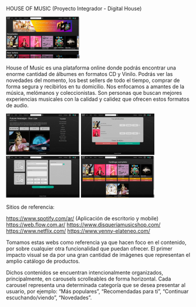 
HOUSE OF MUSIC (Proyecto Integrador - Digital House)

<img src="docs/hofm_home.png" width="200">

House of Music es una plataforma online donde podrás encontrar una enorme cantidad de álbumes en formatos CD y Vinilo. Podrás ver las novedades del momento, los best sellers de todo el tiempo, comprar de forma segura y recibirlos en tu domicilio. Nos enfocamos a amantes de la música, melómanos y coleccionistas. Son personas que buscan mejores experiencias musicales con la calidad y calidez que ofrecen estos formatos de audio.

<img src="hofm_detail.png" width="200">

<img src="hofm_cart.png" width="200">

<img src="hofm_create.png" width="200">

<img src="hofm_admin.png" width="200">

Sitios de referencia:

https://www.spotify.com/ar/ (Aplicación de escritorio y mobile) https://web.flow.com.ar/ https://www.disqueriamusicshop.com/ https://www.netflix.com/ https://www.yenny-elateneo.com/

Tomamos estas webs como referencia ya que hacen foco en el contenido, por sobre cualquier otra funcionalidad que puedan ofrecer. El primer impacto visual se da por una gran cantidad de imágenes que representan el amplio catálogo de productos.

Dichos contenidos se encuentran intencionalmente organizados, principalmente, en carousels scrolleables de forma horizontal. Cada carousel representa una determinada categoría que se desea presentar al usuario, por ejemplo: “Más populares”, “Recomendadas para ti”, “Continuar escuchando/viendo”, “Novedades”.
